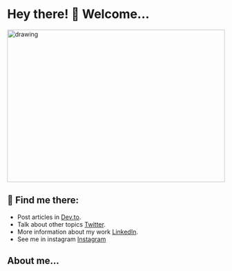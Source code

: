 # Hey there! 🤝 Welcome...
<img src="https://dsm01pap002files.storage.live.com/y4mTx10pyJrdfinUnnMsgxcSB8vswBlH7oTIm9XKkQTsBc84RhLbtiSHvNAbyDfwVo8S5Yow6LXu6LYeRsvOasHgdqAM5hMXYMLMgunxg1cyMj_Df9O9WgxTzzjlAjucoNcno4GEmekp2DkJ6-L57_aUp7U8OPEiAiZR50DNdC8lSzgHXXnZI1kpKPkt6R4cewL7-jDeqgleS5ZmVLNYWGL6Ax1cuOX3X2RxX1UNGkfaZs?encodeFailures=1&width=941&height=471" alt="drawing" style="width: 100%; height: 22rem"/>

## 📡 Find me there:
- Post articles in [Dev.to](https://dev.to/nouscode).
- Talk about other topics [Twitter](https://twitter.com/JuanCSpace1).
- More information about my work [LinkedIn](https://www.linkedin.com/in/juan-camilo-salazar-ga%C3%B1an-3ab10a114/).
- See me in instagram [Instagram](https://www.instagram.com/Nous_Code/)

## About me...


<!--
**LifeSpaceJuan/LifeSpaceJuan** is a ✨ _special_ ✨ repository because its `README.md` (this file) appears on your GitHub profile.

Here are some ideas to get you started:

- 🔭 I’m currently working on ...
- 🌱 I’m currently learning ...
- 👯 I’m looking to collaborate on ...
- 🤔 I’m looking for help with ...
- 💬 Ask me about ...
- 📫 How to reach me: ...
- 😄 Pronouns: ...
- ⚡ Fun fact: ...
-->


